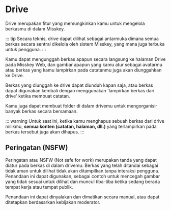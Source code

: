 # Drive

Drive merupakan fitur yang memungkinkan kamu untuk mengelola berkasmu di dalam Misskey.

::: tip
Secara teknis, drive dapat dilihat sebagai antarmuka dimana semua berkas secara sentral dikelola oleh sistem Misskey, yang mana juga terbuka untuk pengguna.
:::

Kamu dapat mengunggah berkas apapun secara langsung ke halaman Drive pada Misskey Web, dan gambar apapun yang kamu atur sebagai avatarmu atau berkas yang kamu lampirkan pada catatanmu juga akan diunggahkan ke Drive.

Berkas yang diunggah ke drive dapat diunduh kapan saja, atau berkas dapat digunakan kembali dengan menggunakan 'lampirkan berkas dari drive' ketika membuat catatan.

Kamu juga dapat membuat folder di dalam drivemu untuk mengorganisir banyak berkas secara bersamaan.

::: warning
Untuk saat ini, ketika kamu menghapus sebuah berkas dari drive milikmu, **semua konten (catatan, halaman, dll.)** yang terlampirkan pada berkas tersebut juga akan dihapus.
:::

## Peringatan (NSFW)

Peringatan atau NSFW (Not safe for work) merupakan tanda yang dapat diatur pada berkas di dalam drivemu.
Berkas yang telah ditandai sebagai tidak aman untuk dilihat tidak akan ditampilkan tanpa interaksi pengguna.
Penandaan ini dapat digunakan, sebagai contoh untuk mencegah gambar yang tidak sesuai untuk dilihat dan muncul tiba-tiba ketika sedang berada  tempat kerja atau tempat publik.

Penandaan ini dapat dinyalakan dan dimatikan secara manual, atau dapat ditetapkan berdasarkan kebijakan moderator.
